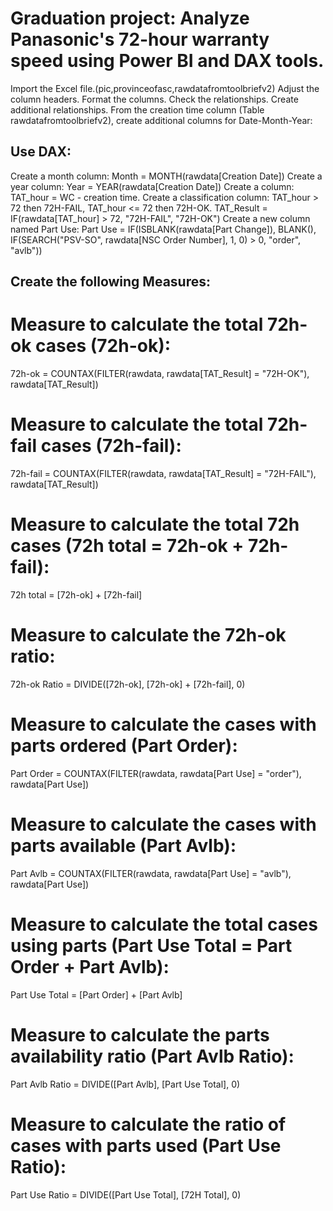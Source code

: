 # Graduation project: Analyze Panasonic's 72-hour warranty speed using Power BI and DAX tools.

Import the Excel file.(pic,provinceofasc,rawdatafromtoolbriefv2)
Adjust the column headers.
Format the columns.
Check the relationships.
Create additional relationships.
From the creation time column (Table rawdatafromtoolbriefv2), create additional columns for Date-Month-Year:

## Use DAX:
Create a month column: 
Month = MONTH(rawdata[Creation Date])
Create a year column: 
Year = YEAR(rawdata[Creation Date])
Create a column: 
TAT_hour = WC - creation time.
Create a classification column: TAT_hour > 72 then 72H-FAIL, TAT_hour <= 72 then 72H-OK.
TAT_Result = IF(rawdata[TAT_hour] > 72, "72H-FAIL", "72H-OK")
Create a new column named Part Use: 
Part Use = IF(ISBLANK(rawdata[Part Change]), BLANK(), IF(SEARCH("PSV-SO", rawdata[NSC Order Number], 1, 0) > 0, "order", "avlb"))

## Create the following Measures:

# Measure to calculate the total 72h-ok cases (72h-ok):
72h-ok = COUNTAX(FILTER(rawdata, rawdata[TAT_Result] = "72H-OK"), rawdata[TAT_Result])

# Measure to calculate the total 72h-fail cases (72h-fail):
72h-fail = COUNTAX(FILTER(rawdata, rawdata[TAT_Result] = "72H-FAIL"), rawdata[TAT_Result])

# Measure to calculate the total 72h cases (72h total = 72h-ok + 72h-fail):
72h total = [72h-ok] + [72h-fail]

# Measure to calculate the 72h-ok ratio:
72h-ok Ratio = DIVIDE([72h-ok], [72h-ok] + [72h-fail], 0)

# Measure to calculate the cases with parts ordered (Part Order):
Part Order = COUNTAX(FILTER(rawdata, rawdata[Part Use] = "order"), rawdata[Part Use])

# Measure to calculate the cases with parts available (Part Avlb):
Part Avlb = COUNTAX(FILTER(rawdata, rawdata[Part Use] = "avlb"), rawdata[Part Use])

# Measure to calculate the total cases using parts (Part Use Total = Part Order + Part Avlb):
Part Use Total = [Part Order] + [Part Avlb]

# Measure to calculate the parts availability ratio (Part Avlb Ratio):
Part Avlb Ratio = DIVIDE([Part Avlb], [Part Use Total], 0)

# Measure to calculate the ratio of cases with parts used (Part Use Ratio):
Part Use Ratio = DIVIDE([Part Use Total], [72H Total], 0)
